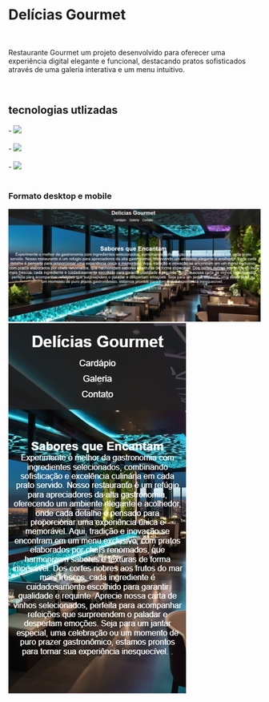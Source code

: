 <h1>Delícias Gourmet</h1>
<br>

<p>Restaurante Gourmet um projeto desenvolvido para oferecer uma experiência digital elegante e funcional, destacando pratos sofisticados através de uma galeria interativa e um menu intuitivo.
</p>
<br>
<h2>tecnologias utlizadas</h2>
- <img src="https://img.shields.io/badge/HTML5-E34F26?style=for-the-badge&logo=html5&logoColor=white">
<br>
<br>
- <img src="https://img.shields.io/badge/CSS3-1572B6?style=for-the-badge&logo=css3&logoColor=white">
<br>
<br>
- <img src="https://img.shields.io/badge/JavaScript-323330?style=for-the-badge&logo=javascript&logoColor=F7DF1E" />
<br>
<br>
<h3>Formato desktop e mobile</h3>
<img src="https://github.com/Verneloira/Restaurante/blob/main/assets/restaurante%20desktop.png"/>
<img src="https://github.com/Verneloira/Restaurante/blob/main/assets/restaurante%20mobile.png"/>
